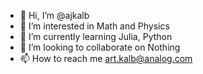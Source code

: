 - 👋 Hi, I’m @ajkalb
- 👀 I’m interested in Math and Physics
- 🌱 I’m currently learning Julia, Python
- 💞️ I’m looking to collaborate on Nothing
- 📫 How to reach me art.kalb@analog.com

<!---
ajkalb/ajkalb is a ✨ special ✨ repository because its `README.md` (this file) appears on your GitHub profile.
You can click the Preview link to take a look at your changes.
--->
